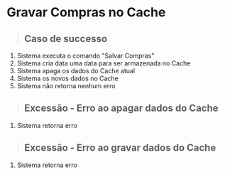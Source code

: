 # Gravar Compras no Cache

> ## Caso de successo
1. Sistema executa o comando "Salvar Compras"
2. Sistema cria data uma data para ser armazenada no Cache
3. Sistema apaga os dados do Cache atual
4. Sistema os novos dados no Cache
5. Sistema não retorna nenhum erro

> ## Excessão - Erro ao apagar dados do Cache
1. Sistema retorna erro

> ## Excessão - Erro ao gravar dados do Cache
1. Sistema retorna erro